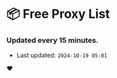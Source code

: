 # :package: Free Proxy List
### Updated every 15 minutes.

- Last updated: `2024-10-19 05:01`

:heart:
